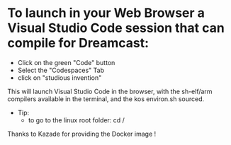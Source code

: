 # To launch in your Web Browser a Visual Studio Code session that can compile for Dreamcast:
* Click on the green "Code" button
* Select the "Codespaces" Tab
* click on "studious invention"

This will launch Visual Studio Code in the browser, with the sh-elf/arm compilers available in the terminal,
and the kos environ.sh sourced.

* Tip:
  * to go to the linux root folder: cd /

Thanks to Kazade for providing the Docker image !
